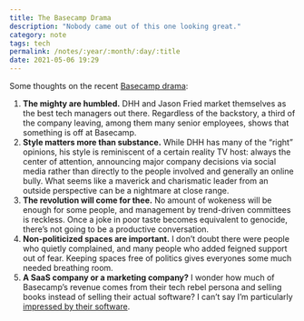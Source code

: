```yaml
---
title: The Basecamp Drama
description: "Nobody came out of this one looking great."
category: note
tags: tech
permalink: /notes/:year/:month/:day/:title
date: 2021-05-06 19:29
---
```


Some thoughts on the recent [Basecamp drama](https://www.nytimes.com/2021/04/30/technology/basecamp-politics-ban-resignations.html):  

1. **The mighty are humbled.** DHH and Jason Fried market themselves as the best tech managers out there. Regardless of the backstory, a third of the company leaving, among them many senior employees, shows that something is off at Basecamp. 
2. **Style matters more than substance.** While DHH has many of the “right” opinions, his style is reminiscent of a certain reality TV host: always the center of attention, announcing major company decisions via social media rather than directly to the people involved and generally an online bully. What seems like a maverick and charismatic leader from an outside perspective can be a nightmare at close range. 
3. **The revolution will come for thee.** No amount of wokeness will be enough for some people, and management by trend-driven committees is reckless. Once a joke in poor taste becomes equivalent to genocide, there’s not going to be a productive conversation. 
4. **Non-politicized spaces are important.** I don’t doubt there were people who quietly complained, and many people who added feigned support out of fear. Keeping spaces free of politics gives everyones some much needed breathing room.
5. **A SaaS company or a marketing company?** I wonder how much of Basecamp’s revenue comes from their tech rebel persona and selling books instead of selling their actual software? I can’t say I’m particularly [impressed by their software](/blog/hey-the-app-i-want-to-love).